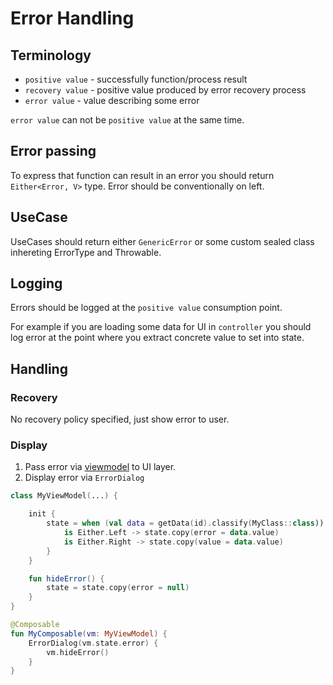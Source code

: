 # Error Handling

## Terminology

- `positive value` - successfully function/process result
- `recovery value` - positive value produced by error recovery process
- `error value` - value describing some error

`error value` can not be `positive value` at the same time.

## Error passing

To express that function can result in an error you should return `Either<Error, V>`  type. Error should be conventionally on left.

## UseCase

UseCases should return either `GenericError` or some custom sealed class inhereting ErrorType and Throwable.

## Logging

Errors should be logged at the `positive value` consumption point.

For example if you are loading some data for UI in `controller` you should log error at the point
where you extract concrete value to set into state.

## Handling

### Recovery

No recovery policy specified, just show error to user.

### Display

1. Pass error via [viewmodel](viewmodel.md) to UI layer.
2. Display error via `ErrorDialog`


```kotlin
class MyViewModel(...) {

    init {
        state = when (val data = getData(id).classify(MyClass::class)) {
            is Either.Left -> state.copy(error = data.value)
            is Either.Right -> state.copy(value = data.value)
        }
    }

    fun hideError() {
        state = state.copy(error = null)
    }
}

@Composable
fun MyComposable(vm: MyViewModel) {
    ErrorDialog(vm.state.error) {
        vm.hideError()
    }
}
```
